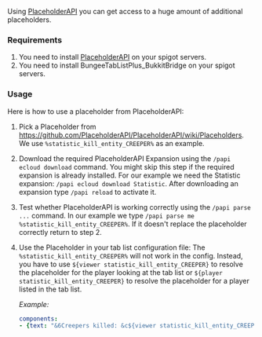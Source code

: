 Using [PlaceholderAPI](https://www.spigotmc.org/resources/placeholderapi.6245/) you can get access to a huge amount of additional placeholders.

[!]: ifBTLP

### Requirements
1. You need to install [PlaceholderAPI](https://www.spigotmc.org/resources/placeholderapi.6245/) on your spigot servers.
2. You need to install BungeeTabListPlus_BukkitBridge on your spigot servers.

[!]: endIF

### Usage
Here is how to use a placeholder from PlaceholderAPI:

1. Pick a Placeholder from <https://github.com/PlaceholderAPI/PlaceholderAPI/wiki/Placeholders>. We use `%statistic_kill_entity_CREEPER%` as an example.
2. Download the required PlaceholderAPI Expansion using the `/papi ecloud download` command. You might skip this step if the required expansion is already installed. For our example we need the Statistic expansion: `/papi ecloud download Statistic`. After downloading an expansion type `/papi reload` to activate it.
3. Test whether PlaceholderAPI is working correctly using the `/papi parse ...` command. In our example we type `/papi parse me %statistic_kill_entity_CREEPER%`. If it doesn't replace the placeholder correctly return to step 2.
4. Use the Placeholder in your tab list configuration file: The `%statistic_kill_entity_CREEPER%` will not work in the config. Instead, you have to use `${viewer statistic_kill_entity_CREEPER}` to resolve the placeholder for the player looking at the tab list or `${player statistic_kill_entity_CREEPER}` to resolve the placeholder for a player listed in the tab list.

   _Example:_
   ```yaml
   components:
   - {text: "&6Creepers killed: &c${viewer statistic_kill_entity_CREEPER}", icon: "colors/gold.png", ping: 0}
   ```